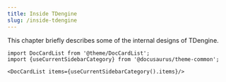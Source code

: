 ```yaml
---
title: Inside TDengine
slug: /inside-tdengine
---
```


This chapter briefly describes some of the internal designs of TDengine.

```mdx-code-block
import DocCardList from '@theme/DocCardList';
import {useCurrentSidebarCategory} from '@docusaurus/theme-common';

<DocCardList items={useCurrentSidebarCategory().items}/>
```
